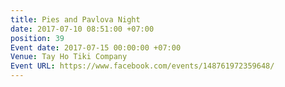 ```yaml
---
title: Pies and Pavlova Night
date: 2017-07-10 08:51:00 +07:00
position: 39
Event date: 2017-07-15 00:00:00 +07:00
Venue: Tay Ho Tiki Company
Event URL: https://www.facebook.com/events/148761972359648/
---
```


